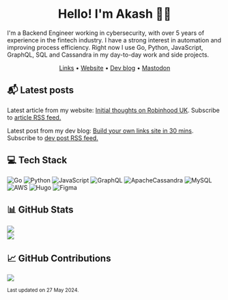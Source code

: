 <h1 align="center">Hello! I'm Akash 👋🏽</h1>
<p>I'm a Backend Engineer working in cybersecurity, with over 5 years of experience in the fintech industry. I have a strong interest in automation and improving process efficiency. Right now I use Go, Python, JavaScript, GraphQL, SQL and Cassandra in my day-to-day work and side projects.</p>
<p align="center">
	<a href="https://akash.lol/" rel="me">Links</a> •
	<a href="https://akashgoswami.com/" rel="me">Website</a> •
	<a href="https://akashgoswami.dev/" rel="me">Dev blog</a> •
	<a href="https://hachyderm.io/@akashgoswami" rel="me">Mastodon</a>
  	</p>
<h2>📬 Latest posts</h2>
<p>Latest article from my website: <a href="https://akashgoswami.com/articles/initial-thoughts-on-robinhood-uk/">Initial thoughts on Robinhood UK</a>. Subscribe to <a href="https://akashgoswami.com/articles/index.xml">article RSS feed.</a></p>
<p>Latest post from my dev blog: <a href="https://akashgoswami.dev/posts/build-links-site/">Build your own links site in 30 mins</a>. Subscribe to <a href="https://akashgoswami.dev/posts/index.xml">dev post RSS feed.</a></p>
<h2>💻 Tech Stack</h2>

![Go](https://img.shields.io/badge/go-%2300ADD8.svg?style=for-the-badge&logo=go&logoColor=white) ![Python](https://img.shields.io/badge/python-3670A0?style=for-the-badge&logo=python&logoColor=ffdd54) ![JavaScript](https://img.shields.io/badge/javascript-%23323330.svg?style=for-the-badge&logo=javascript&logoColor=%23F7DF1E) ![GraphQL](https://img.shields.io/badge/-GraphQL-E10098?style=for-the-badge&logo=graphql&logoColor=white) ![ApacheCassandra](https://img.shields.io/badge/cassandra-%231287B1.svg?style=for-the-badge&logo=apache-cassandra&logoColor=white) ![MySQL](https://img.shields.io/badge/mysql-%2300000f.svg?style=for-the-badge&logo=mysql&logoColor=white) ![AWS](https://img.shields.io/badge/AWS-%23FF9900.svg?style=for-the-badge&logo=amazon-aws&logoColor=white) ![Hugo](https://img.shields.io/badge/Hugo-black.svg?style=for-the-badge&logo=Hugo) ![Figma](https://img.shields.io/badge/figma-%23F24E1E.svg?style=for-the-badge&logo=figma&logoColor=white)
<h2>📊 GitHub Stats</h2>

![](https://github-readme-stats.vercel.app/api?username=Skyth3r&theme=city_light&hide_border=false&include_all_commits=false&count_private=true)<br/>![](https://github-readme-streak-stats.herokuapp.com/?user=Skyth3r&theme=city_light&hide_border=false)
<h2>📈 GitHub Contributions</h2>

![](https://github-contributor-stats.vercel.app/api?username=Skyth3r&limit=5&theme=flat&combine_all_yearly_contributions=true)

<sub>Last updated on 27 May 2024.<sub>